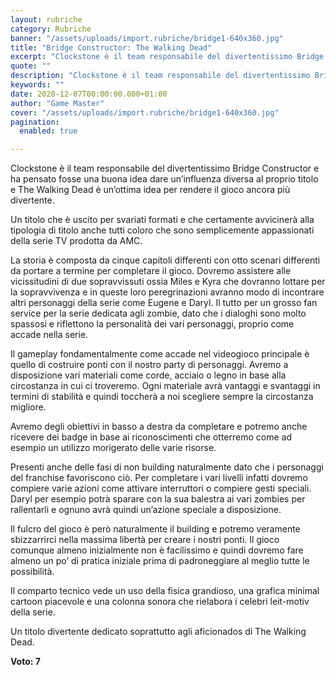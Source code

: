 ```yaml
---
layout: rubriche
category: Rubriche
banner: "/assets/uploads/import.rubriche/bridge1-640x360.jpg"
title: "Bridge Constructor: The Walking Dead"
excerpt: "Clockstone è il team responsabile del divertentissimo Bridge Constructor e ha pensato fosse una buona idea dare un’influenza diversa al proprio titolo e The Walking Dead è un’ottima idea per rendere il gioco ancora più divertente. Un titolo che è uscito per svariati formati e che certamente avvicinerà alla tipologia di titolo anche tutti coloro [&hellip"
quote: ""
description: "Clockstone è il team responsabile del divertentissimo Bridge Constructor e ha pensato fosse una buona idea dare un’influenza diversa al proprio titolo e The Walking Dead è un’ottima idea per rendere il gioco ancora più divertente. Un titolo che è uscito per svariati formati e che certamente avvicinerà alla tipologia di titolo anche tutti coloro [&hellip"
keywords: ""
date: 2020-12-07T00:00:00.000+01:00
author: "Game Master"
cover: "/assets/uploads/import.rubriche/bridge1-640x360.jpg"
pagination:
  enabled: true

---
```


Clockstone è il team responsabile del divertentissimo Bridge Constructor e ha pensato fosse una buona idea dare un’influenza diversa al proprio titolo e The Walking Dead è un’ottima idea per rendere il gioco ancora più divertente.

Un titolo che è uscito per svariati formati e che certamente avvicinerà alla tipologia di titolo anche tutti coloro che sono semplicemente appassionati della serie TV prodotta da AMC.

La storia è composta da cinque capitoli differenti con otto scenari differenti da portare a termine per completare il gioco. Dovremo assistere alle vicissitudini di due sopravvissuti ossia Miles e Kyra che dovranno lottare per la sopravvivenza e in queste loro peregrinazioni avranno modo di incontrare altri personaggi della serie come Eugene e Daryl. Il tutto per un grosso fan service per la serie dedicata agli zombie, dato che i dialoghi sono molto spassosi e riflettono la personalità dei vari personaggi, proprio come accade nella serie.

Il gameplay fondamentalmente come accade nel videogioco principale è quello di costruire ponti con il nostro party di personaggi. Avremo a disposizione vari materiali come corde, acciaio o legno in base alla circostanza in cui ci troveremo. Ogni materiale avrà vantaggi e svantaggi in termini di stabilità e quindi toccherà a noi scegliere sempre la circostanza migliore.

Avremo degli obiettivi in basso a destra da completare e potremo anche ricevere dei badge in base ai riconoscimenti che otterremo come ad esempio un utilizzo morigerato delle varie risorse.

Presenti anche delle fasi di non building naturalmente dato che i personaggi del franchise favoriscono ciò. Per completare i vari livelli infatti dovremo compiere varie azioni come attivare interruttori o compiere gesti speciali. Daryl per esempio potrà sparare con la sua balestra ai vari zombies per rallentarli e ognuno avrà quindi un’azione speciale a disposizione.

Il fulcro del gioco è però naturalmente il building e potremo veramente sbizzarrirci nella massima libertà per creare i nostri ponti. Il gioco comunque almeno inizialmente non è facilissimo e quindi dovremo fare almeno un po’ di pratica iniziale prima di padroneggiare al meglio tutte le possibilità.

Il comparto tecnico vede un uso della fisica grandioso, una grafica minimal cartoon piacevole e una colonna sonora che rielabora i celebri leit-motiv della serie.

Un titolo divertente dedicato soprattutto agli aficionados di The Walking Dead.

**Voto: 7**